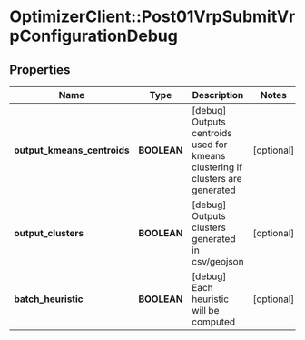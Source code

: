 # OptimizerClient::Post01VrpSubmitVrpConfigurationDebug

## Properties
Name | Type | Description | Notes
------------ | ------------- | ------------- | -------------
**output_kmeans_centroids** | **BOOLEAN** | [debug] Outputs centroids used for kmeans clustering if clusters are generated | [optional] 
**output_clusters** | **BOOLEAN** | [debug] Outputs clusters generated in csv/geojson | [optional] 
**batch_heuristic** | **BOOLEAN** | [debug] Each heuristic will be computed | [optional] 


